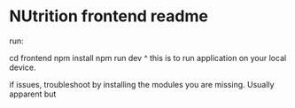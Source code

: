 # NUtrition frontend readme

run:

cd frontend
npm install
npm run dev
^ this is to run application on your local device.

if issues, troubleshoot by installing the modules you are missing.
Usually apparent but
